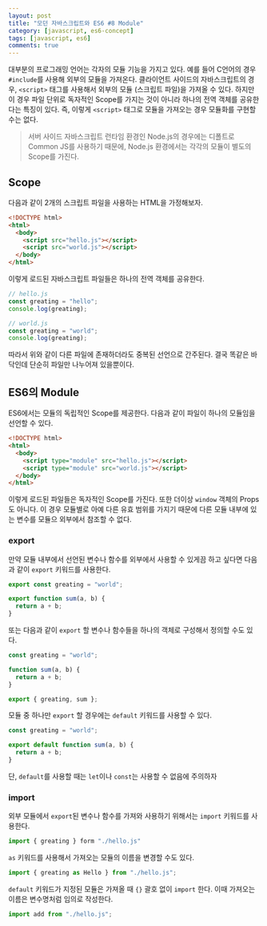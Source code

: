 ```yaml
---
layout: post
title: "모던 자바스크립트와 ES6 #8 Module"
category: [javascript, es6-concept]
tags: [javascript, es6]
comments: true
---
```


대부분의 프로그래밍 언어는 각자의 모듈 기능을 가지고 있다. 예를 들어 C언어의 경우 `#include`를 사용해 외부의 모듈을 가져온다. 클라이언트 사이드의 자바스크립트의 경우, `<script>` 태그를 사용해서 외부의 모듈 (스크립트 파일)을 가져올 수 있다. 하지만 이 경우 파일 단위로 독자적인 Scope를 가지는 것이 아니라 하나의 전역 객체를 공유한다는 특징이 있다. 즉, 이렇게 `<script>` 태그로 모듈을 가져오는 경우 모듈화를 구현할 수는 없다.

> 서버 사이드 자바스크립트 런타임 환경인 Node.js의 경우에는 디폴트로 Common JS를 사용하기 때문에, Node.js 환경에서는 각각의 모듈이 별도의 Scope를 가진다.

## Scope

다음과 같이 2개의 스크립트 파일을 사용하는 HTML을 가정해보자.

```html
<!DOCTYPE html>
<html>
  <body>
    <script src="hello.js"></script>
    <script src="world.js"></script>
  </body>
</html>
```

이렇게 로드된 자바스크립트 파일들은 하나의 전역 객체를 공유한다.

```javascript
// hello.js
const greating = "hello";
console.log(greating);
```

```javascript
// world.js
const greating = "world";
console.log(greating);
```

따라서 위와 같이 다른 파일에 존재하더라도 중복된 선언으로 간주된다. 결국 똑같은 바닥인데 단순히 파일만 나누어져 있을뿐이다.

## ES6의 Module

ES6에서는 모듈의 독립적인 Scope를 제공한다. 다음과 같이 파일이 하나의 모듈임을 선언할 수 있다.

```html
<!DOCTYPE html>
<html>
  <body>
    <script type="module" src="hello.js"></script>
    <script type="module" src="world.js"></script>
  </body>
</html>
```

이렇게 로드된 파일들은 독자적인 Scope를 가진다. 또한 더이상 `window` 객체의 Props도 아니다. 이 경우 모듈별로 아예 다른 유효 범위를 가지기 때문에 다른 모듈 내부에 있는 변수를 모듈으 외부에서 참조할 수 없다.

### export

만약 모듈 내부에서 선언된 변수나 함수를 외부에서 사용할 수 있게끔 하고 싶다면 다음과 같이 `export` 키워드를 사용한다.

```javascript
export const greating = "world";

export function sum(a, b) {
  return a + b;
}
```

또는 다음과 같이 `export` 할 변수나 함수들을 하나의 객체로 구성해서 정의할 수도 있다.

```javascript
const greating = "world";

function sum(a, b) {
  return a + b;
}

export { greating, sum };
```

모듈 중 하나만 `export` 할 경우에는 `default` 키워드를 사용할 수 있다.

```javascript
const greating = "world";

export default function sum(a, b) {
  return a + b;
}
```

단, `default`를 사용할 때는 `let`이나 `const`는 사용할 수 없음에 주의하자

### import

외부 모듈에서 `export`된 변수나 함수를 가져와 사용하기 위해서는 `import` 키워드를 사용한다.

```javascript
import { greating } form "./hello.js"
```

`as` 키워드를 사용해서 가져오는 모듈의 이름을 변경할 수도 있다.

```javascript
import { greating as Hello } from "./hello.js";
```

`default` 키워드가 지정된 모듈은 가져올 때 `{}` 괄호 없이 `import` 한다. 이때 가져오는 이름은 변수명처럼 임의로 작성한다.

```javascript
import add from "./hello.js";
```
